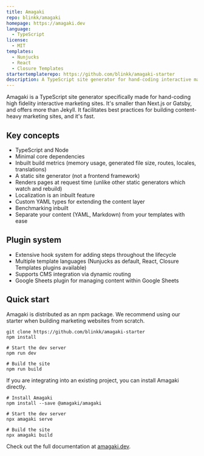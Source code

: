 ```yaml
---
title: Amagaki
repo: blinkk/amagaki
homepage: https://amagaki.dev
language:
  - TypeScript
license:
  - MIT
templates:
  - Nunjucks
  - React
  - Closure Templates
startertemplaterepo: https://github.com/blinkk/amagaki-starter
description: A TypeScript site generator for hand-coding interactive marketing sites.
---
```


Amagaki is a TypeScript site generator specifically made for hand-coding high fidelity interactive marketing sites. It's smaller than Next.js or Gatsby, and offers more than Jekyll. It facilitates best practices for building content-heavy marketing sites, and it's fast.

## Key concepts

- TypeScript and Node
- Minimal core dependencies
- Inbuilt build metrics (memory usage, generated file size, routes, locales, translations)
- A static site generator (not a frontend framework)
- Renders pages at request time (unlike other static generators which watch and rebuild)
- Localization is an inbuilt feature
- Custom YAML types for extending the content layer
- Benchmarking inbuilt
- Separate your content (YAML, Markdown) from your templates with ease

## Plugin system

- Extensive hook system for adding steps throughout the lifecycle
- Multiple template languages (Nunjucks as default, React, Closure Templates plugins available)
- Supports CMS integration via dynamic routing
- Google Sheets plugin for managing content within Google Sheets

## Quick start

Amagaki is distributed as an npm package. We recommend using our starter when building marketing websites from scratch.

```shell
git clone https://github.com/blinkk/amagaki-starter
npm install

# Start the dev server
npm run dev

# Build the site
npm run build
```

If you are integrating into an existing project, you can install Amagaki directly.

```shell
# Install Amagaki
npm install --save @amagaki/amagaki

# Start the dev server
npx amagaki serve

# Build the site
npx amagaki build
```

Check out the full documentation at [amagaki.dev](https://amagaki.dev/).
